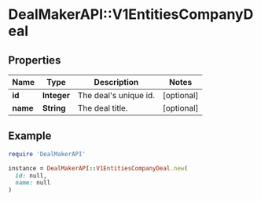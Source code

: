 # DealMakerAPI::V1EntitiesCompanyDeal

## Properties

| Name | Type | Description | Notes |
| ---- | ---- | ----------- | ----- |
| **id** | **Integer** | The deal&#39;s unique id. | [optional] |
| **name** | **String** | The deal title. | [optional] |

## Example

```ruby
require 'DealMakerAPI'

instance = DealMakerAPI::V1EntitiesCompanyDeal.new(
  id: null,
  name: null
)
```

